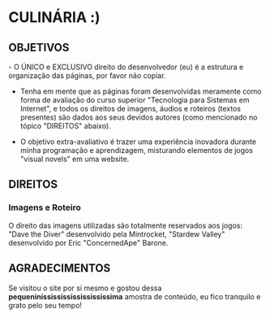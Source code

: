 <h1>CULINÁRIA :)</h1>

<h2>OBJETIVOS</h2>
- O ÚNICO e EXCLUSIVO direito do desenvolvedor (eu) é a estrutura e organização das páginas, por favor não copiar.

- Tenha em mente que as páginas foram desenvolvidas meramente como forma de avaliação do curso superior "Tecnologia para Sistemas em Internet", e todos os direitos de imagens, áudios e roteiros (textos presentes) são dados aos seus devidos autores (como mencionado no tópico "DIREITOS" abaixo).

- O objetivo extra-avaliativo é trazer uma experiência inovadora durante minha programação e aprendizagem, misturando elementos de jogos "visual novels" em uma website.
 
<h2>DIREITOS</h2> 
<h3>Imagens e Roteiro</h3>
O direito das imagens utilizadas são totalmente reservados aos jogos: "Dave the Diver" desenvolvido pela Mintrocket, "Stardew Valley" desenvolvido por Eric "ConcernedApe" Barone. 

<h2>AGRADECIMENTOS</h2>
Se visitou o site por si mesmo e gostou dessa <b>pequeniníssississississississima</b> amostra de conteúdo, eu fico tranquilo e grato pelo seu tempo!
